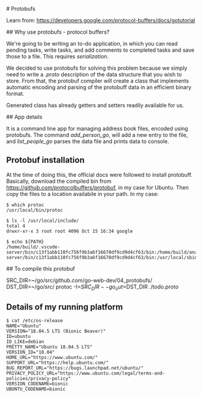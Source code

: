 # Protobufs

Learn from: https://developers.google.com/protocol-buffers/docs/gotutorial

## Why use protobufs - protocol buffers?

We're going to be writing an to-do application, in which you can read pending tasks, write tasks, and add comments to completed tasks and save those to a file. This requires *serialization*.

We decided to use protobufs for solving this problem because we simply need to write a *.proto* description of the data structure that you wish to store. From that, the protobuf compiler will create a class that implements automatic encoding and parsing of the protobuff data in an efficient binary format.

Generated class has already getters and setters readily available for us.


## App details

It is a command line app for managing address book files, encoded using protobufs. The command *add_person_go*, will add a new entry to the file, and *list_people_go* parses the data file and prints data to console.

## Protobuf installation

At the time of doing this, the official docs were followed to install protobuff. Basically, download the compiled bin from https://github.com/protocolbuffers/protobuf, in my case for Ubuntu. Then copy the files to a location availabile in your path. In my case:

```
$ which protoc
/usr/local/bin/protoc
```

```
$ ls -l /usr/local/include/
total 4
drwxr-xr-x 3 root root 4096 Oct 15 16:34 google
```

```
$ echo ${PATH}
/home/build/.vscode-server/bin/c13f1abb110fc756f9b3a6f16670df9cd9d4cf63/bin:/home/build/anaconda3/bin:/home/build/anaconda3/condabin:/home/build/.vscode-server/bin/c13f1abb110fc756f9b3a6f16670df9cd9d4cf63/bin:/usr/local/sbin:/usr/local/bin:/usr/sbin:/usr/bin:/sbin:/bin:/usr/games:/usr/local/games:/snap/bin:/usr/local/go/bin:/home/build/go/bin:/usr/local/go/bin:/home/build/go/bin
```

## To compile this protobuf

SRC_DIR=~/go/src/github.com/go-web-dev/04_protobufs/
DST_DIR=~/go/src/
protoc -I=$SRC_DIR --go_out=$DST_DIR ./todo.proto


## Details of my running platform

```
$ cat /etc/os-release 
NAME="Ubuntu"
VERSION="18.04.5 LTS (Bionic Beaver)"
ID=ubuntu
ID_LIKE=debian
PRETTY_NAME="Ubuntu 18.04.5 LTS"
VERSION_ID="18.04"
HOME_URL="https://www.ubuntu.com/"
SUPPORT_URL="https://help.ubuntu.com/"
BUG_REPORT_URL="https://bugs.launchpad.net/ubuntu/"
PRIVACY_POLICY_URL="https://www.ubuntu.com/legal/terms-and-policies/privacy-policy"
VERSION_CODENAME=bionic
UBUNTU_CODENAME=bionic
```